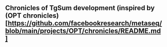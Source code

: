 ## Chronicles of TgSum development (inspired by (OPT chronicles)[https://github.com/facebookresearch/metaseq/blob/main/projects/OPT/chronicles/README.md]
